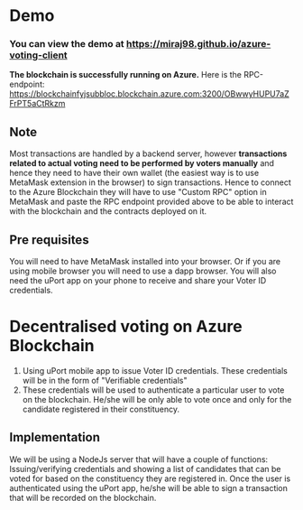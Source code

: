 # Demo
### You can view the demo at https://miraj98.github.io/azure-voting-client

**The blockchain is successfully running on Azure.** Here is the RPC-endpoint: https://blockchainfyjsubbloc.blockchain.azure.com:3200/OBwwyHUPU7aZFrPT5aCtRkzm

## Note
Most transactions are handled by a backend server, however **transactions related to actual voting need to be performed by voters manually** and hence they need to have their own wallet (the easiest way is to use MetaMask extension in the browser) to sign transactions. Hence to connect to the Azure Blockchain they will have to use "Custom RPC" option in MetaMask and paste the RPC endpoint provided above to be able to interact with the blockchain and the contracts deployed on it. 

## Pre requisites
You will need to have MetaMask installed into your browser. Or if you are using mobile browser you will need to use a dapp browser. 
You will also need the uPort app on your phone to receive and share your Voter ID credentials. 

# Decentralised voting on Azure Blockchain

1. Using uPort mobile app to issue Voter ID credentials. These credentials will be in the form of "Verifiable credentials"
2. These credentials will be used to authenticate a particular user to vote on the blockchain. He/she will be only able to vote once and only for the candidate registered in their constituency.

## Implementation

We will be using a NodeJs server that will have a couple of functions: Issuing/verifying credentials and showing a list of candidates that can be voted for based on the constituency they are registered in. Once the user is authenticated using the uPort app, he/she will be able to sign a transaction that will be recorded on the blockchain.
